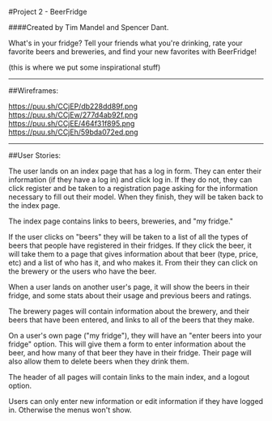 #Project 2 - BeerFridge

####Created by Tim Mandel and Spencer Dant.

What's in your fridge? Tell your friends what you're drinking, rate your favorite beers and breweries, and find your new favorites with BeerFridge!

(this is where we put some inspirational stuff)

***

##Wireframes:

https://puu.sh/CCjEP/db228dd89f.png
https://puu.sh/CCjEw/277d4ab92f.png
https://puu.sh/CCjEE/464f31f895.png
https://puu.sh/CCjEh/59bda072ed.png

***

##User Stories:

The user lands on an index page that has a log in form. They can enter their information (if they have a log in) and click log in. If they do not, they can click register and be taken to a registration page asking for the information necessary to fill out their model. When they finish, they will be taken back to the index page.

The index page contains links to beers, breweries, and "my fridge."

If the user clicks on "beers" they will be taken to a list of all the types of beers that people have registered in their fridges. If they click the beer, it will take them to a page that gives information about that beer (type, price, etc) and a list of who has it, and who makes it. From their they can click on the brewery or the users who have the beer.

When a user lands on another user's page, it will show the beers in their fridge, and some stats about their usage and previous beers and ratings.

The brewery pages will contain information about the brewery, and their beers that have been entered, and links to all of the beers that they make.

On a user's own page ("my fridge"), they will have an "enter beers into your fridge" option. This will give them a form to enter information about the beer, and how many of that beer they have in their fridge.
Their page will also allow them to delete beers when they drink them.

The header of all pages will contain links to the main index, and a logout option.

Users can only enter new information or edit information if they have logged in. Otherwise the menus won't show.